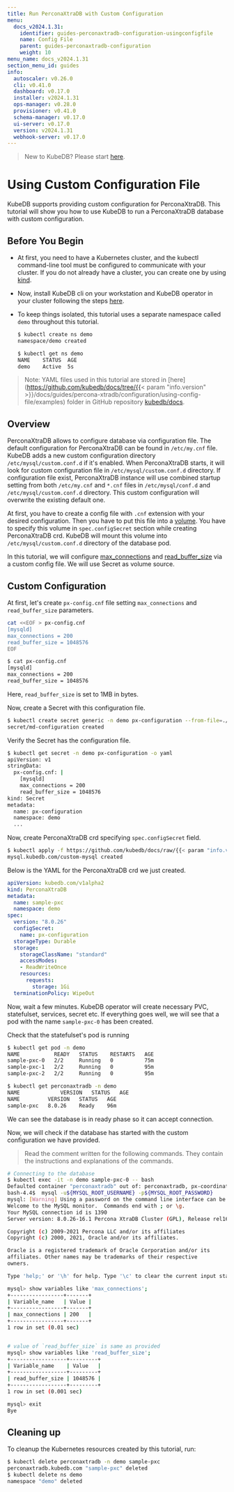 ```yaml
---
title: Run PerconaXtraDB with Custom Configuration
menu:
  docs_v2024.1.31:
    identifier: guides-perconaxtradb-configuration-usingconfigfile
    name: Config File
    parent: guides-perconaxtradb-configuration
    weight: 10
menu_name: docs_v2024.1.31
section_menu_id: guides
info:
  autoscaler: v0.26.0
  cli: v0.41.0
  dashboard: v0.17.0
  installer: v2024.1.31
  ops-manager: v0.28.0
  provisioner: v0.41.0
  schema-manager: v0.17.0
  ui-server: v0.17.0
  version: v2024.1.31
  webhook-server: v0.17.0
---
```


> New to KubeDB? Please start [here](/docs/v2024.1.31/README).

# Using Custom Configuration File

KubeDB supports providing custom configuration for PerconaXtraDB. This tutorial will show you how to use KubeDB to run a PerconaXtraDB database with custom configuration.

## Before You Begin

- At first, you need to have a Kubernetes cluster, and the kubectl command-line tool must be configured to communicate with your cluster. If you do not already have a cluster, you can create one by using [kind](https://kind.sigs.k8s.io/docs/user/quick-start/).

- Now, install KubeDB cli on your workstation and KubeDB operator in your cluster following the steps [here](/docs/v2024.1.31/setup/README).

- To keep things isolated, this tutorial uses a separate namespace called `demo` throughout this tutorial.

  ```bash
  $ kubectl create ns demo
  namespace/demo created

  $ kubectl get ns demo
  NAME    STATUS  AGE
  demo    Active  5s
  ```

> Note: YAML files used in this tutorial are stored in [here](https://github.com/kubedb/docs/tree/{{< param "info.version" >}}/docs/guides/percona-xtradb/configuration/using-config-file/examples) folder in GitHub repository [kubedb/docs](https://github.com/kubedb/docs).

## Overview

PerconaXtraDB allows to configure database via configuration file. The default configuration for PerconaXtraDB can be found in `/etc/my.cnf` file. KubeDB adds a new custom configuration directory `/etc/mysql/custom.conf.d` if it's enabled. When PerconaXtraDB starts, it will look for custom configuration file in `/etc/mysql/custom.conf.d` directory. If configuration file exist, PerconaXtraDB instance will use combined startup setting from both `/etc/my.cnf` and `*.cnf` files in `/etc/mysql/conf.d` and `/etc/mysql/custom.conf.d` directory. This custom configuration will overwrite the existing default one.

At first, you have to create a config file with `.cnf` extension with your desired configuration. Then you have to put this file into a [volume](https://kubernetes.io/docs/concepts/storage/volumes/). You have to specify this volume  in `spec.configSecret` section while creating PerconaXtraDB crd. KubeDB will mount this volume into `/etc/mysql/custom.conf.d` directory of the database pod.

In this tutorial, we will configure [max_connections](https://dev.mysql.com/doc/refman/8.0/en/server-system-variables.html#sysvar_max_connections/) and [read_buffer_size](https://dev.mysql.com/doc/refman/8.0/en/server-system-variables.html#sysvar_read_buffer_size) via a custom config file. We will use Secret as volume source.

## Custom Configuration

At first, let's create `px-config.cnf` file setting `max_connections` and `read_buffer_size` parameters.

```bash
cat <<EOF > px-config.cnf
[mysqld]
max_connections = 200
read_buffer_size = 1048576
EOF

$ cat px-config.cnf
[mysqld]
max_connections = 200
read_buffer_size = 1048576
```

Here, `read_buffer_size` is set to 1MB in bytes.

Now, create a Secret with this configuration file.

```bash
$ kubectl create secret generic -n demo px-configuration --from-file=./px-config.cnf
secret/md-configuration created
```

Verify the Secret has the configuration file.

```bash
$ kubectl get secret -n demo px-configuration -o yaml
apiVersion: v1
stringData:
  px-config.cnf: |
    [mysqld]
    max_connections = 200
    read_buffer_size = 1048576
kind: Secret
metadata:
  name: px-configuration
  namespace: demo
  ...
```

Now, create PerconaXtraDB crd specifying `spec.configSecret` field.

```bash
$ kubectl apply -f https://github.com/kubedb/docs/raw/{{< param "info.version" >}}/docs/guides/percona-xtradb/configuration/using-config-file/examples/px-custom.yaml
mysql.kubedb.com/custom-mysql created
```

Below is the YAML for the PerconaXtraDB crd we just created.

```yaml
apiVersion: kubedb.com/v1alpha2
kind: PerconaXtraDB
metadata:
  name: sample-pxc
  namespace: demo
spec:
  version: "8.0.26"
  configSecret:
    name: px-configuration
  storageType: Durable
  storage:
    storageClassName: "standard"
    accessModes:
    - ReadWriteOnce
    resources:
      requests:
        storage: 1Gi
  terminationPolicy: WipeOut

```

Now, wait a few minutes. KubeDB operator will create necessary PVC, statefulset, services, secret etc. If everything goes well, we will see that a pod with the name `sample-pxc-0` has been created.

Check that the statefulset's pod is running

```bash
$ kubectl get pod -n demo
NAME           READY   STATUS    RESTARTS   AGE
sample-pxc-0   2/2     Running   0          75m
sample-pxc-1   2/2     Running   0          95m
sample-pxc-2   2/2     Running   0          95m

$ kubectl get perconaxtradb -n demo 
NAME             VERSION   STATUS   AGE
NAME         VERSION   STATUS   AGE
sample-pxc   8.0.26    Ready    96m
```

We can see the database is in ready phase so it can accept connection.

Now, we will check if the database has started with the custom configuration we have provided.

> Read the comment written for the following commands. They contain the instructions and explanations of the commands.

```bash
# Connecting to the database
$ kubectl exec -it -n demo sample-pxc-0 -- bash
Defaulted container "perconaxtradb" out of: perconaxtradb, px-coordinator, px-init (init)
bash-4.4$  mysql -u${MYSQL_ROOT_USERNAME} -p${MYSQL_ROOT_PASSWORD}
mysql: [Warning] Using a password on the command line interface can be insecure.
Welcome to the MySQL monitor.  Commands end with ; or \g.
Your MySQL connection id is 1390
Server version: 8.0.26-16.1 Percona XtraDB Cluster (GPL), Release rel16, Revision b141904, WSREP version 26.4.3

Copyright (c) 2009-2021 Percona LLC and/or its affiliates
Copyright (c) 2000, 2021, Oracle and/or its affiliates.

Oracle is a registered trademark of Oracle Corporation and/or its
affiliates. Other names may be trademarks of their respective
owners.

Type 'help;' or '\h' for help. Type '\c' to clear the current input statement.

mysql> show variables like 'max_connections';
+-----------------+-------+
| Variable_name   | Value |
+-----------------+-------+
| max_connections | 200   |
+-----------------+-------+
1 row in set (0.01 sec)


# value of `read_buffer_size` is same as provided
mysql> show variables like 'read_buffer_size';
+------------------+---------+
| Variable_name    | Value   |
+------------------+---------+
| read_buffer_size | 1048576 |
+------------------+---------+
1 row in set (0.001 sec)

mysql> exit
Bye
```

## Cleaning up

To cleanup the Kubernetes resources created by this tutorial, run:

```bash
$ kubectl delete perconaxtradb -n demo sample-pxc
perconaxtradb.kubedb.com "sample-pxc" deleted
$ kubectl delete ns demo
namespace "demo" deleted
```
